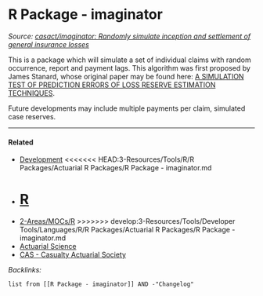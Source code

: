 # R Package - imaginator

*Source: [casact/imaginator: Randomly simulate inception and settlement of general insurance losses](https://github.com/casact/imaginator)*

This is a package which will simulate a set of individual claims with random occurrence, report and payment lags. This algorithm was first proposed by James Stanard, whose original paper may be found here: [A SIMULATION TEST OF PREDICTION ERRORS OF LOSS RESERVE ESTIMATION TECHNIQUES](https://www.casact.org/pubs/proceed/proceed85/85124.pdf).

Future developments may include multiple payments per claim, simulated case reserves.

---

#### Related

* [Development](../../../../../../../2-Areas/MOCs/Development.md)
  \<\<\<\<\<\<\< HEAD:3-Resources/Tools/R/R Packages/Actuarial R Packages/R Package - imaginator.md
* [R](../../../../../../../2-Areas/MOCs/R.md)
  =======
* [2-Areas/MOCs/R](../../../../../../../2-Areas/MOCs/R.md)
  \>>>>>>> develop:3-Resources/Tools/Developer Tools/Languages/R/R Packages/Actuarial R Packages/R Package - imaginator.md
* [Actuarial Science](../../../../../../../2-Areas/MOCs/Actuarial%20Science.md)
* [CAS - Casualty Actuarial Society](../../../../../../../0-Slipbox/CAS%20-%20Casualty%20Actuarial%20Society.md)

*Backlinks:*

````dataview
list from [[R Package - imaginator]] AND -"Changelog"
````
